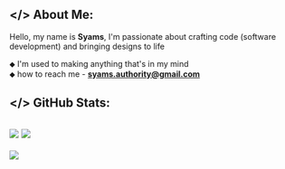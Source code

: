 ## </> About Me:
Hello, my name is **Syams**, I'm passionate about crafting code (software development) and bringing designs to life
<br>

⬥ I'm used to making anything that's in my mind<br>
⬥ how to reach me -  **syams.authority@gmail.com**
<br>

## </> GitHub Stats:
![](https://github-readme-streak-stats.herokuapp.com/?user=syams21&theme=omni&hide_border=true&card_width=420)
![](https://github-readme-stats.vercel.app/api/top-langs/?username=syams21&theme=omni&hide_border=true&include_all_commits=false&count_private=false&layout=compact&card_width=415)
---
[![](https://visitcount.itsvg.in/api?id=syams21&icon=5&color=12)](https://visitcount.itsvg.in)

